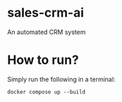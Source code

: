 # sales-crm-ai
An automated CRM system 
# How to run?
Simply run the following in a terminal:
```
docker compose up --build
```

